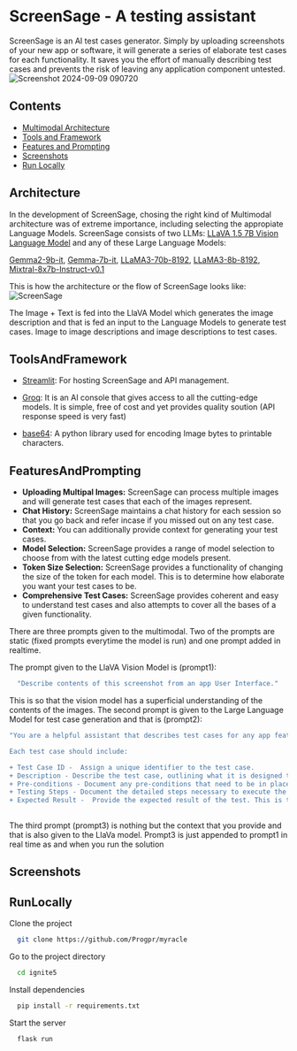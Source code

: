 
# ScreenSage - A testing assistant


ScreenSage is an AI test cases generator. Simply by uploading screenshots of your new app or software, it will generate a series of elaborate test cases for each functionality. It saves you the effort of manually describing test cases and prevents the risk of leaving any application component untested.
![Screenshot 2024-09-09 090720](https://github.com/user-attachments/assets/39a5a17f-f3ab-48fd-9522-108f462f57fe)


## Contents

+ [Multimodal Architecture](#Architecture)
+ [Tools and Framework](#ToolsAndFramework)
+ [Features and Prompting](#FeaturesAndPrompting)
+ [Screenshots](#Screenshots)
+ [Run Locally](##RunLocally)
## Architecture

In the development of ScreenSage, chosing the right kind of Multimodal architecture was of extreme importance, including selecting the appropiate Language Models.
ScreenSage consists of two LLMs: [LLaVA 1.5 7B Vision Language Model](https://huggingface.co/liuhaotian/llava-v1.5-7b) and any of these Large Language Models:

[Gemma2-9b-it](https://huggingface.co/google/gemma-2-9b-it),
[Gemma-7b-it](https://huggingface.co/google/gemma-1.1-7b-it),
[LLaMA3-70b-8192](https://github.com/meta-llama/llama-models/blob/main/models/llama3_1/MODEL_CARD.md),
[LLaMA3-8b-8192](https://github.com/meta-llama/llama-models/blob/main/models/llama3_1/MODEL_CARD.md),
[Mixtral-8x7b-Instruct-v0.1](https://huggingface.co/mistralai/Mixtral-8x7B-Instruct-v0.1)

This is how the architecture or the flow of ScreenSage looks like:
![ScreenSage](https://github.com/user-attachments/assets/231ff876-55d6-4b4d-836a-15b1659fd35a)


The Image + Text is fed into the LlaVA Model which generates the image description and that is fed an input to the Language Models to generate test cases. Image to image descriptions and image descriptions to test cases. 

## ToolsAndFramework

+ [Streamlit](https://docs.streamlit.io/get-started): For hosting ScreenSage and API management.

+ [Groq](https://console.groq.com/playground): It is an AI console that gives access to all the cutting-edge models. It is simple, free of cost and yet provides quality soution (API response speed is very fast)

+ [base64](https://docs.python.org/3/library/base64.html): A python library used for encoding Image bytes to printable characters.

## FeaturesAndPrompting

- **Uploading Multipal Images:** ScreenSage can process multiple images and will generate test cases that each of the images represent.
- **Chat History:** ScreenSage maintains a chat history for each session so that you go back and refer incase if you missed out on any test case.
- **Context:** You can additionally provide context for generating your test cases.
- **Model Selection:** ScreenSage provides a range of model selection to choose from with the latest cutting edge models present. 
- **Token Size Selection:** ScreenSage provides a functionality of changing the size of the token for each model. This is to determine how elaborate you want your test cases to be. 
 - **Comprehensive Test Cases:** ScreenSage provides coherent and easy to understand test cases and also attempts to cover all the bases of a given functionality. 


There are three prompts given to the multimodal. Two of the prompts are static (fixed prompts everytime the model is run) and one prompt added in realtime.

The prompt given to the LlaVA Vision Model is (prompt1):
```bash
  "Describe contents of this screenshot from an app User Interface."
```

This is so that the vision model has a superficial understanding of the contents of the images. The second prompt is given to the Large Language Model for test case generation and that is (prompt2):
```bash
"You are a helpful assistant that describes test cases for any app features, based on the descriptions of the screenshots of the app. 

Each test case should include:

+ Test Case ID -  Assign a unique identifier to the test case.
+ Description - Describe the test case, outlining what it is designed to do.
+ Pre-conditions - Document any pre-conditions that need to be in place for the test case to run properly. It may include initial configuration settings or manually executing some previous tests.
+ Testing Steps - Document the detailed steps necessary to execute the test case. This includes deciding which actions should be taken to perform the test.
+ Expected Result -  Provide the expected result of the test. This is the result the tester is looking to verify."
  
```

The third prompt (prompt3) is nothing but the context that you provide and that is also given to the LlaVa model. Prompt3 is just appended to prompt1 in real time as and when you run the solution

## Screenshots


## RunLocally

Clone the project

```bash
  git clone https://github.com/Progpr/myracle
```

Go to the project directory

```bash
  cd ignite5
```

Install dependencies

```bash
  pip install -r requirements.txt
```

Start the server

```bash
  flask run
```

